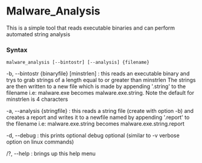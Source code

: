 # Malware_Analysis
This is a simple tool that reads executable binaries and can perform automated string analysis


### Syntax

```
malware_analysis [--bintostr] [--analysis] {filename}
```

-b, --bintostr {binaryfile} [minstrlen] : this reads an executable binary and trys to grab strings of a length equal to or greater than minstrlen The strings are then written to a new file which is made by appending '.string' to the filename i.e: malware.exe becomes malware.exe.string. Note the default for minstrlen is 4 characters

-a, --analysis {stringfile} : this reads a string file (create with option -b) and creates a report and writes it to a newfile named by appending '.report' to the filename i.e: malware.exe.string becomes malware.exe.string.report

-d, --debug : this prints optional debug optional (similar to -v verbose option on linux commands)

/?, --help : brings up this help menu


